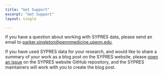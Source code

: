 ```yaml
---
title: "Get Support"
excerpt: "Get Support"
layout: single

---
```


If you have a question about working with SYPRES data,
please send an email to parker.singleton@pennmedicine.upenn.edu.

If you have used SYPRES data for your research,
and would like to share a summary of your work as a blog post on the SYPRES website,
please [open an issue](https://github.com/pennlinc/sypres-docs/issues/new) on the SYPRES website GitHub repository,
and the SYPRES maintainers will work with you to create the blog post.
